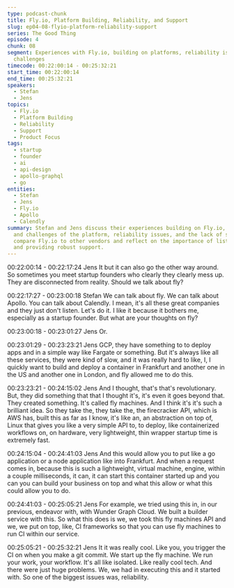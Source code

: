 ```yaml
---
type: podcast-chunk
title: Fly.io, Platform Building, Reliability, and Support
slug: ep04-08-flyio-platform-reliability-support
series: The Good Thing
episode: 4
chunk: 08
segment: Experiences with Fly.io, building on platforms, reliability issues, and support
  challenges
timecode: 00:22:00:14 - 00:25:32:21
start_time: 00:22:00:14
end_time: 00:25:32:21
speakers:
  - Stefan
  - Jens
topics:
  - Fly.io
  - Platform Building
  - Reliability
  - Support
  - Product Focus
tags:
  - startup
  - founder
  - ai
  - api-design
  - apollo-graphql
  - go
entities:
  - Stefan
  - Jens
  - Fly.io
  - Apollo
  - Calendly
summary: Stefan and Jens discuss their experiences building on Fly.io, the promise
  and challenges of the platform, reliability issues, and the lack of support. They
  compare Fly.io to other vendors and reflect on the importance of listening to customers
  and providing robust support.
---
```


00:22:00:14 - 00:22:17:24
Jens
It but it can also go the other way around. So sometimes you meet startup founders who clearly
they clearly mess up. They are disconnected from reality. Should we talk about fly?

00:22:17:27 - 00:23:00:18
Stefan
We can talk about fly. We can talk about Apollo. You can talk about Calendly. I mean, it's all
these great companies and they just don't listen. Let's do it. I like it because it bothers me,
especially as a startup founder. But what are your thoughts on fly?

00:23:00:18 - 00:23:01:27
Jens
Or.

00:23:01:29 - 00:23:23:21
Jens
GCP, they have something to to deploy apps and in a simple way like Fargate or something. But
it's always like all these services, they were kind of slow, and it was really hard to like, I, I quickly
want to build and deploy a container in Frankfurt and another one in the US and another one in
London, and fly allowed me to do this.

00:23:23:21 - 00:24:15:02
Jens
And I thought, that's that's revolutionary. But, they did something that that I thought it's, it's even
it goes beyond that. They created something. It's called fly machines. And I think it's it's such a
brilliant idea. So they take the, they take the, the firecracker API, which is AWS has, built this as
far as I know, it's like an, an abstraction on top of, Linux that gives you like a very simple API to,
to deploy, like containerized workflows on, on hardware, very lightweight, thin wrapper startup
time is extremely fast.

00:24:15:04 - 00:24:41:03
Jens
And this would allow you to put like a go application or a node application like into Frankfurt.
And when a request comes in, because this is such a lightweight, virtual machine, engine, within
a couple milliseconds, it can, it can start this container started up and you can you can build
your business on top and what this allow or what this could allow you to do.

00:24:41:03 - 00:25:05:21
Jens
For example, we tried using this in, in our previous, endeavor with, with Wunder Graph Cloud.
We built a builder service with this. So what this does is we, we took this fly machines API and
we, we put on top, like, CI frameworks so that you can use fly machines to run CI within our
service.

00:25:05:21 - 00:25:32:21
Jens
It it was really cool. Like you, you trigger the CI on when you make a git commit. We start up the
fly machine. We run your work, your workflow. It's all like isolated. Like really cool tech. And
there were just huge problems. We, we had in executing this and it started with. So one of the
biggest issues was, reliability.